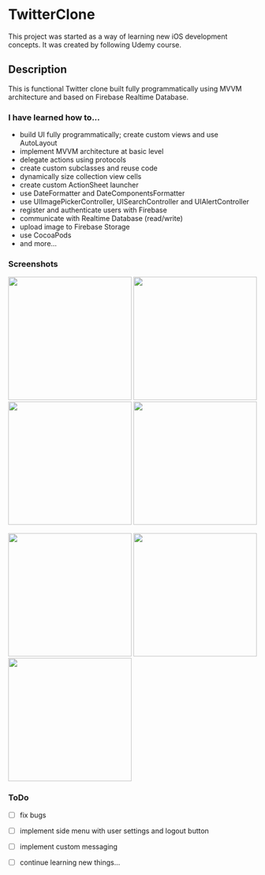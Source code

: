 # TwitterClone

This project was started as a way of learning new iOS development concepts.
It was created by following Udemy course.

## Description

This is functional Twitter clone built fully programmatically using MVVM architecture and based on Firebase Realtime Database.

### I have learned how to...
- build UI fully programmatically; create custom views and use AutoLayout
- implement MVVM architecture at basic level
- delegate actions using protocols
- create custom subclasses and reuse code
- dynamically size collection view cells 
- create custom ActionSheet launcher
- use DateFormatter and DateComponentsFormatter
- use UIImagePickerController, UISearchController and UIAlertController
- register and authenticate users with Firebase
- communicate with Realtime Database (read/write)
- upload image to Firebase Storage
- use CocoaPods
- and more...

### Screenshots

<img src="https://user-images.githubusercontent.com/71961749/106662017-2bddde00-65a2-11eb-8279-efccf10af095.png" width="250"> <img src="https://user-images.githubusercontent.com/71961749/106662523-c50cf480-65a2-11eb-8346-581e5b2f833e.png" width="250"> <img src="https://user-images.githubusercontent.com/71961749/106662555-cfc78980-65a2-11eb-87c2-d03d2f106946.png" width="250"> <img src="https://user-images.githubusercontent.com/71961749/106675273-28078700-65b5-11eb-9949-5ef53ee3c73a.png" width="250">

<img src="https://user-images.githubusercontent.com/71961749/106662572-d6560100-65a2-11eb-89eb-5d44ab66bdc1.png" width="250"> <img src="https://user-images.githubusercontent.com/71961749/106662712-07363600-65a3-11eb-886f-5d2c82ded258.png" width="250"> <img src="https://user-images.githubusercontent.com/71961749/106662719-09989000-65a3-11eb-9221-9be8c588e747.png" width="250">

### ToDo
- [ ] fix bugs
- [ ] implement side menu with user settings and logout button
- [ ] implement custom messaging
- [ ] continue learning new things...

